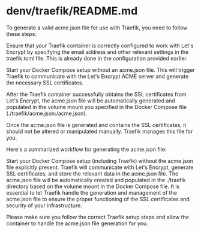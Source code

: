 # denv/traefik/README.md

To generate a valid acme.json file for use with Traefik, you need to follow these steps:

Ensure that your Traefik container is correctly configured to work with Let's Encrypt by specifying the email address and other relevant settings in the traefik.toml file. This is already done in the configuration provided earlier.

Start your Docker Compose setup without an acme.json file. This will trigger Traefik to communicate with the Let's Encrypt ACME server and generate the necessary SSL certificates.

After the Traefik container successfully obtains the SSL certificates from Let's Encrypt, the acme.json file will be automatically generated and populated in the volume mount you specified in the Docker Compose file (./traefik/acme.json:/acme.json).

Once the acme.json file is generated and contains the SSL certificates, it should not be altered or manipulated manually. Traefik manages this file for you.

Here's a summarized workflow for generating the acme.json file:

Start your Docker Compose setup (including Traefik) without the acme.json file explicitly present.
Traefik will communicate with Let's Encrypt, generate SSL certificates, and store the relevant data in the acme.json file.
The acme.json file will be automatically created and populated in the ./traefik directory based on the volume mount in the Docker Compose file.
It is essential to let Traefik handle the generation and management of the acme.json file to ensure the proper functioning of the SSL certificates and security of your infrastructure.

Please make sure you follow the correct Traefik setup steps and allow the container to handle the acme.json file generation for you.